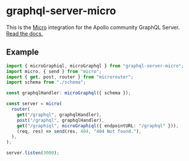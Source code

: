 # graphql-server-micro

This is the [Micro](https://github.com/zeit/micro) integration for the Apollo community GraphQL Server. [Read the docs.](http://dev.apollodata.com/tools/apollo-server/index.html)


## Example
```typescript
import { microGraphiql, microGraphql } from "graphql-server-micro";
import micro, { send } from "micro";
import { get, post, router } from "microrouter";
import schema from "./schema";

const graphqlHandler: microGraphql({ schema });

const server = micro(
  router(
    get("/graphql", graphqlHandler),
    post("/graphql", graphqlHandler),
    get("/graphiql", microGraphiql({ endpointURL: "/graphql" })),
    (req, res) => send(res, 404, "404 Not found."),
  ),
);

server.listen(3000);
```
